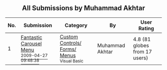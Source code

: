 ﻿<div align="center">

## All Submissions by Muhammad Akhtar

</div>

No.  | Submission | Category | By   | User Rating
---- | ---------- | -------- | ---- | -----------
1 | [Fantastic Carousel Menu<br /><sup>2009-04-27 09:48:38</sup>](https://github.com/Planet-Source-Code/muhammad-akhtar-fantastic-carousel-menu__1-72052) | [Custom Controls/ Forms/  Menus<br /><sup>Visual Basic</sup>](../ByCategory/custom-controls-forms-menus__1-4.md) | Muhammad Akhtar | 4.8 (81 globes from 17 users)
